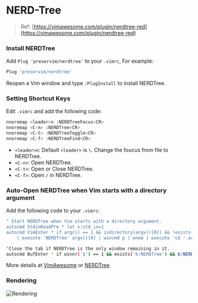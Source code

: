 # NERD-Tree

> Ref: [https://vimawesome.com/plugin/nerdtree-red](https://vimawesome.com/plugin/nerdtree-red)

### Install NERDTree

Add `Plug 'preservim/nerdtree'` to your `.vimrc`, For example:

```bash
Plug 'preservim/nerdtree'
```

Reopen a Vim window and type `:PlugInstall` to install NERDTree.

### Setting Shortcut Keys

Edit `.vimrc` and add the following code:

```bash
nnoremap <leader>n :NERDTreeFocus<CR>
nnoremap <C-n> :NERDTree<CR>
nnoremap <C-t> :NERDTreeToggle<CR>
nnoremap <C-f> :NERDTreeFind<CR>
```

- `<leader>n`: Default `<leader>` is `\`. Change the foucus from file to NERDTree.
- `<C-n>`: Open NERDTree.
- `<C-t>`: Open or Close NERDTree.
- `<C-f>`: Open `/` in NERDTree.

### Auto-Open NERDTree when Vim starts with a directory argument

Add the following code to your `.vimrc`:

```bash
" Start NERDTree when Vim starts with a directory argument.
autocmd StdinReadPre * let s:std_in=1
autocmd VimEnter * if argc() == 1 && isdirectory(argv()[0]) && !exists('s:std_in') |
    \ execute 'NERDTree' argv()[0] | wincmd p | enew | execute 'cd '.argv()[0] | endif

"Close the tab if NERDTree is the only window remaining in it.
autocmd BufEnter * if winnr('$') == 1 && exists('b:NERDTree') && b:NERDTree.isTabTree() | quit | endif
```

More details at [VimAwesome](https://vimawesome.com/plugin/nerdtree-red) or [NERDTree](https://github.com/preservim/nerdtree).

### Rendering

![Rendering](https://github.com/preservim/nerdtree/raw/master/screenshot.png)
